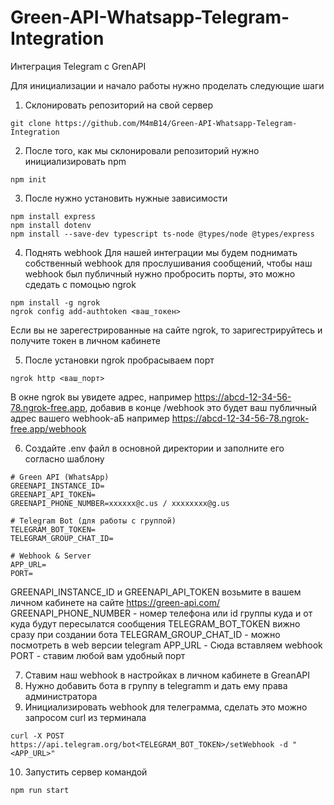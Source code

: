 # Green-API-Whatsapp-Telegram-Integration
Интеграция Telegram с GrenAPI

Для инициализации и начало работы нужно проделать следующие шаги

1) Склонировать репозиторий на свой сервер 
```
git clone https://github.com/M4mB14/Green-API-Whatsapp-Telegram-Integration
```
2) После того, как мы склонировали репозиторий нужно инициализировать npm
```
npm init
```
3) После нужно установить нужные зависимости
```
npm install express
npm install dotenv
npm install --save-dev typescript ts-node @types/node @types/express
```
4) Поднять webhook
  Для нашей интеграции мы будем поднимать собственный webhook для прослушивания сообщений, чтобы наш webhook был публичный нужно пробросить порты, это можно сдедать с   помоцью ngrok
```
npm install -g ngrok
ngrok config add-authtoken <ваш_токен>
```
  Если вы не зарегестрированные на сайте ngrok, то заригестрируйтесь и получите токен в личном кабинете

5) После установки ngrok пробрасываем порт
```
ngrok http <ваш_порт>
```
  В окне ngrok вы увидете адрес, например https://abcd-12-34-56-78.ngrok-free.app, добавив в конце /webhook это будет ваш публичный адрес вашего webhook-аБ например https://abcd-12-34-56-78.ngrok-free.app/webhook

6) Создайте .env файл в основной директории и заполните его согласно шаблону 
```
# Green API (WhatsApp)
GREENAPI_INSTANCE_ID=
GREENAPI_API_TOKEN=
GREENAPI_PHONE_NUMBER=xxxxxx@c.us / xxxxxxxx@g.us

# Telegram Bot (для работы с группой)
TELEGRAM_BOT_TOKEN=
TELEGRAM_GROUP_CHAT_ID=

# Webhook & Server
APP_URL=
PORT=
```
GREENAPI_INSTANCE_ID и GREENAPI_API_TOKEN возьмите в вашем личном кабинете на сайте https://green-api.com/
GREENAPI_PHONE_NUMBER - номер телефона или id группы куда и от куда будут пересылатся сообщения 
TELEGRAM_BOT_TOKEN вижно сразу при создании бота
TELEGRAM_GROUP_CHAT_ID - можно посмотреть в web версии telegram
APP_URL - Сюда вставляем webhook
PORT - ставим любой вам удобный порт 

7) Ставим наш webhook в настройках в личном кабинете в GreanAPI
8) Нужно добавить бота в группу в telegramm и дать ему права администратора
9) Инициализировать webhook для телеграмма, сделать это можно запросом curl из терминала 
```
curl -X POST   https://api.telegram.org/bot<TELEGRAM_BOT_TOKEN>/setWebhook -d "<APP_URL>"
```
10) Запустить сервер командой 
```
npm run start
```
